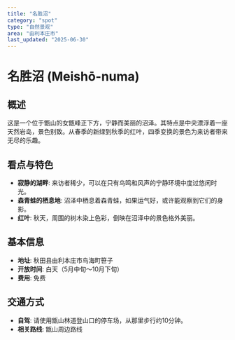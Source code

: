 ```yaml
---
title: "名胜沼"
category: "spot"
type: "自然景观"
area: "由利本庄市"
last_updated: "2025-06-30"
---
```


# 名胜沼 (Meishō-numa)

## 概述
这是一个位于甑山的女甑峰正下方，宁静而美丽的沼泽。其特点是中央漂浮着一座天然岩岛，景色别致。从春季的新绿到秋季的红叶，四季变换的景色为来访者带来无尽的乐趣。

## 看点与特色
- **寂静的湖畔**: 来访者稀少，可以在只有鸟鸣和风声的宁静环境中度过悠闲时光。
- **森青蛙的栖息地**: 沼泽中栖息着森青蛙，如果运气好，或许能观察到它们的身影。
- **红叶**: 秋天，周围的树木染上色彩，倒映在沼泽中的景色格外美丽。

## 基本信息
- **地址**: 秋田县由利本庄市鸟海町笹子
- **开放时间**: 白天（5月中旬～10月下旬）
- **费用**: 免费

## 交通方式
- **自驾**: 请使用甑山林道登山口的停车场，从那里步行约10分钟。
- **相关路线**: 甑山周边路线
